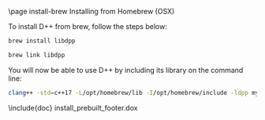 \page install-brew Installing from Homebrew (OSX)

To install D++ from brew, follow the steps below:

```bash
brew install libdpp

brew link libdpp
```

You will now be able to use D++ by including its library on the command line:

```bash
clang++ -std=c++17 -L/opt/homebrew/lib -I/opt/homebrew/include -ldpp mybot.cpp -o mybot
```

\include{doc} install_prebuilt_footer.dox
